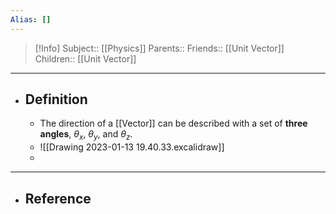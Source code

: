 ```yaml
---
Alias: []
---
```

> [!Info]
> Subject:: [[Physics]]
> Parents:: 
> Friends:: [[Unit Vector]]
> Children:: [[Unit Vector]]
---
- ## Definition
	- The direction of a [[Vector]] can be described with a set of **three angles**, $\theta_{x}$, $\theta_{y}$, and $\theta_{z}$.
	- ![[Drawing 2023-01-13 19.40.33.excalidraw]]
	- 
---
- ## Reference
